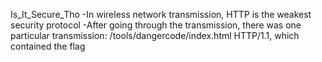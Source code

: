 Is_It_Secure_Tho
-In wireless network transmission, HTTP is the weakest security protocol
-After going through the transmission, there was one particular transmission: /tools/dangercode/index.html HTTP/1.1, which   contained the flag